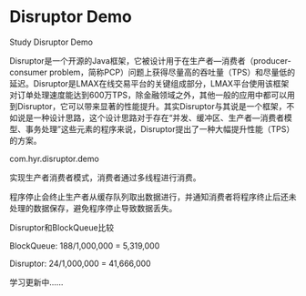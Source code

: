 # Disruptor Demo

Study Disruptor Demo

Disruptor是一个开源的Java框架，它被设计用于在生产者—消费者（producer-consumer problem，简称PCP）问题上获得尽量高的吞吐量（TPS）和尽量低的延迟。Disruptor是LMAX在线交易平台的关键组成部分，LMAX平台使用该框架对订单处理速度能达到600万TPS，除金融领域之外，其他一般的应用中都可以用到Disruptor，它可以带来显著的性能提升。其实Disruptor与其说是一个框架，不如说是一种设计思路，这个设计思路对于存在“并发、缓冲区、生产者—消费者模型、事务处理”这些元素的程序来说，Disruptor提出了一种大幅提升性能（TPS）的方案。



com.hyr.disruptor.demo

实现生产者消费者模式，消费者通过多线程进行消费。

程序停止会终止生产者从缓存队列取出数据进行，并通知消费者将程序终止后还未处理的数据保存，避免程序停止导致数据丢失。

Disruptor和BlockQueue比较

BlockQueue:  188/1,000,000 = 5,319,000

Disruptor:   24/1,000,000 = 41,666,000

学习更新中......










